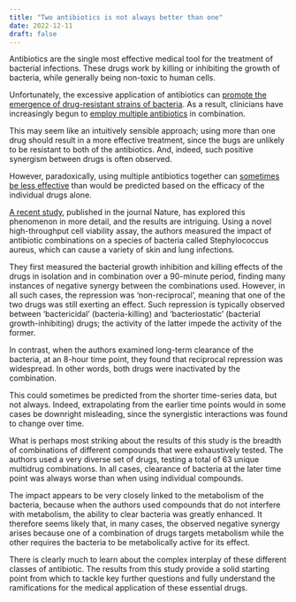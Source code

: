 ```yaml
---
title: "Two antibiotics is not always better than one"
date: 2022-12-11
draft: false
---
```


Antibiotics are the single most effective medical tool for the treatment of bacterial infections. These drugs work by killing or inhibiting the growth of bacteria, while generally being non-toxic to human cells. 

Unfortunately, the excessive application of antibiotics can [promote the emergence of drug-resistant strains of bacteria](https://pubmed.ncbi.nlm.nih.gov/25271470/). As a result, clinicians have increasingly begun to [employ multiple antibiotics](https://pubmed.ncbi.nlm.nih.gov/17997179/) in combination. 

This may seem like an intuitively sensible approach; using more than one drug should result in a more effective treatment, since the bugs are unlikely to be resistant to both of the antibiotics. And, indeed, such positive synergism between drugs is often observed. 

However, paradoxically, using multiple antibiotics together can [sometimes be less effective](https://pubmed.ncbi.nlm.nih.gov/31919223/) than would be predicted based on the efficacy of the individual drugs alone.

[A recent study](https://pubmed.ncbi.nlm.nih.gov/36198788/), published in the journal Nature, has explored this phenomenon in more detail, and the results are intriguing. Using a novel high-throughput cell viability assay, the authors measured the impact of antibiotic combinations on a species of bacteria called Stephylococcus aureus, which can cause a variety of skin and lung infections. 

They first measured the bacterial growth inhibition and killing effects of the drugs in isolation and in combination over a 90-minute period, finding many instances of negative synergy between the combinations used. However, in all such cases, the repression was ‘non-reciprocal’, meaning that one of the two drugs was still exerting an effect. Such repression is typically observed between ‘bactericidal’ (bacteria-killing) and ‘bacteriostatic’ (bacterial growth-inhibiting) drugs; the activity of the latter impede the activity of the former.

In contrast, when the authors examined long-term clearance of the bacteria, at an 8-hour time point, they found that reciprocal repression was widespread. In other words, both drugs were inactivated by the combination. 

This could sometimes be predicted from the shorter time-series data, but not always. Indeed, extrapolating from the earlier time points would in some cases be downright misleading, since the synergistic interactions was found to change over time. 

What is perhaps most striking about the results of this study is the breadth of combinations of different compounds that were exhaustively tested. The authors used a very diverse set of drugs, testing a total of 63 unique multidrug combinations. In all cases, clearance of bacteria at the later time point was always worse than when using individual compounds.

The impact appears to be very closely linked to the metabolism of the bacteria, because when the authors used compounds that do not interfere with metabolism, the ability to clear bacteria was greatly enhanced. It therefore seems likely that, in many cases, the observed negative synergy arises because one of a combination of drugs targets metabolism while the other requires the bacteria to be metabolically active for its effect.

There is clearly much to learn about the complex interplay of these different classes of antibiotic. The results from this study provide a solid starting point from which to tackle key further questions and fully understand the ramifications for the medical application of these essential drugs.

